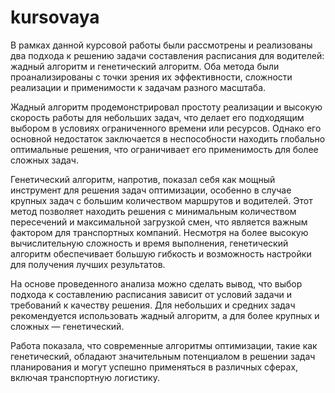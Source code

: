 # kursovaya

В рамках данной курсовой работы были рассмотрены и реализованы два подхода к решению задачи составления расписания для водителей: жадный алгоритм и генетический алгоритм. Оба метода были проанализированы с точки зрения их эффективности, сложности реализации и применимости к задачам разного масштаба.

Жадный алгоритм продемонстрировал простоту реализации и высокую скорость работы для небольших задач, что делает его подходящим выбором в условиях ограниченного времени или ресурсов. Однако его основной недостаток заключается в неспособности находить глобально оптимальные решения, что ограничивает его применимость для более сложных задач.

Генетический алгоритм, напротив, показал себя как мощный инструмент для решения задач оптимизации, особенно в случае крупных задач с большим количеством маршрутов и водителей. Этот метод позволяет находить решения с минимальным количеством пересечений и максимальной загрузкой смен, что является важным фактором для транспортных компаний. Несмотря на более высокую вычислительную сложность и время выполнения, генетический алгоритм обеспечивает большую гибкость и возможность настройки для получения лучших результатов.

На основе проведенного анализа можно сделать вывод, что выбор подхода к составлению расписания зависит от условий задачи и требований к качеству решения. Для небольших и средних задач рекомендуется использовать жадный алгоритм, а для более крупных и сложных — генетический.

Работа показала, что современные алгоритмы оптимизации, такие как генетический, обладают значительным потенциалом в решении задач планирования и могут успешно применяться в различных сферах, включая транспортную логистику. 
